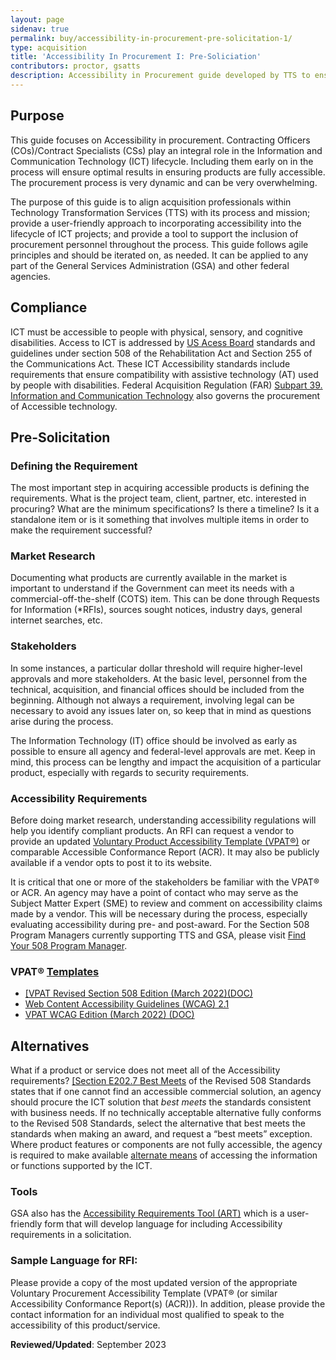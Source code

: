```yaml
---
layout: page
sidenav: true
permalink: buy/accessibility-in-procurement-pre-solicitation-1/
type: acquisition
title: 'Accessibility In Procurement I: Pre-Soliciation'
contributors: proctor, gsatts
description: Accessibility in Procurement guide developed by TTS to ensure accessibility considerations are taken into account when purchasing ICT; including pre-soliciation activities. 
---
```


## Purpose
This guide focuses on Accessibility in procurement. Contracting Officers (COs)/Contract Specialists (CSs) play an integral role in the Information and Communication Technology (ICT) lifecycle. Including them early on in the process will ensure optimal results in ensuring products are fully accessible. The procurement process is very dynamic and can be very overwhelming. 

The purpose of this guide is to align acquisition professionals within Technology Transformation Services (TTS) with its process and mission; provide a user-friendly approach to incorporating accessibility into the lifecycle of ICT projects; and provide a tool to support the inclusion of procurement personnel throughout the process. This guide follows agile principles and should be iterated on, as needed. It can be applied to any part of the General Services Administration (GSA) and other federal agencies.

## Compliance
ICT must be accessible to people with physical, sensory, and cognitive disabilities. Access to ICT is addressed by <a href="https://www.access-board.gov/ict.html" target="_blank" class="usa-link--external">US Acess Board</a> standards and guidelines under section 508 of the Rehabilitation Act and Section 255 of the Communications Act. These ICT Accessibility standards include requirements that ensure compatibility with assistive technology (AT) used by people with disabilities. Federal Acquisition Regulation (FAR) <a href="https://www.acquisition.gov/far/subpart-39.2" target="_blank" class="usa-link--external">Subpart 39. Information and Communication Technology</a> also governs the procurement of Accessible technology.

## Pre-Solicitation
### Defining the Requirement
The most important step in acquiring accessible products is defining the requirements. What is the project team, client, partner, etc. interested in procuring? What are the minimum specifications? Is there a timeline? Is it a standalone item or is it something that involves multiple items in order to make the requirement successful?

### Market Research
Documenting what products are currently available in the market is important to understand if the Government can meet its needs with a commercial-off-the-shelf (COTS) item. This can be done through Requests for Information (*RFIs), sources sought notices, industry days, general internet searches, etc.

### Stakeholders
In some instances, a particular dollar threshold will require higher-level approvals and more stakeholders. At the basic level, personnel from the technical, acquisition, and financial offices should be included from the beginning. Although not always a requirement, involving legal can be necessary to avoid any issues later on, so keep that in mind as questions arise during the process.

The Information Technology (IT) office should be involved as early as possible to ensure all agency and federal-level approvals are met. Keep in mind, this process can be lengthy and impact the acquisition of a particular product, especially with regards to security requirements.

### Accessibility Requirements
Before doing market research, understanding accessibility regulations will help you identify compliant products. An RFI can request a vendor to provide an updated <a href="https://www.itic.org/policy/accessibility/vpat" target="_blank" class="usa-link--external">Voluntary Product Accessibility Template (VPAT®)</a> or comparable Accessible Conformance Report (ACR). It may also be publicly available if a vendor opts to post it to its website.

It is critical that one or more of the stakeholders be familiar with the VPAT® or ACR. An agency may have a point of contact who may serve as the Subject Matter Expert (SME) to review and comment on accessibility claims made by a vendor. This will be necessary during
the process, especially evaluating accessibility during pre- and post-award. For the Section 508 Program Managers currently supporting TTS and GSA, please visit [Find Your 508 Program Manager](https://www.section508.gov/tools/program-manager-listing/). 

### VPAT® <a href="https://www.itic.org/policy/accessibility/vpat" target="_blank" class="usa-link--external">Templates</a>
* <a href="https://www.itic.org/dotAsset/353efda0-598d-4593-aa53-f4f1f0f61d82.doc" target="_blank" class="usa-link--external">[VPAT Revised Section 508 Edition (March 2022)(DOC)</a>
* <a href="https://www.w3.org/TR/WCAG21/" target="_blank" class="usa-link--external">Web Content Accessibility Guidelines (WCAG) 2.1</a>
* <a href="https://www.itic.org/dotAsset/7edcd54d-c6a6-4649-8375-4a0f0c68eff2.doc" target="_blank" class="usa-link--external">VPAT WCAG Edition (March 2022) (DOC)</a>

## Alternatives
What if a product or service does not meet all of the Accessibility requirements? <a href="https://www.access-board.gov/guidelines-and-standards/communications-and-it/about-the-ict-refresh/final-rule/text-of-the-standards-and-guidelines#E202-general-exceptions" target="_blank" class="usa-link--external">[Section E202.7 Best Meets</a> of the Revised 508 Standards states that if one cannot find an accessible commercial solution, an agency should procure the ICT solution that *best meets* the standards consistent with business needs. If no technically acceptable alternative fully conforms to the Revised 508 Standards, select the alternative that best meets the standards when making an award, and request a “best meets” exception. Where product features or components are not fully accessible, the agency is required to make available <a href="https://www.access-board.gov/ict/#E202.6.3" target="_blank" class="usa-link--external">alternate means</a> of accessing the information or functions supported by the ICT. 

### Tools
GSA also has the [Accessibility Requirements Tool (ART)]({{site.baseurl}}/buy/accessibility-requirements-tool/) which is a user-friendly form that will develop language for including Accessibility requirements in a solicitation.

### Sample Language for RFI:
Please provide a copy of the most updated version of the appropriate Voluntary Procurement Accessibility Template (VPAT® (or similar Accessibility Conformance Report(s) (ACR))). In addition, please provide the contact information for an individual most qualified to speak to the accessibility of this product/service.

**Reviewed/Updated**:  September 2023

